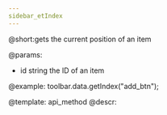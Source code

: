 ```yaml
---
sidebar_etIndex
---          
```


@short:gets the current position of an item

@params:
- id 		string		 the ID of an item




@example:
toolbar.data.getIndex("add_btn");

@template: api_method
@descr: